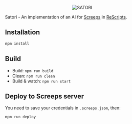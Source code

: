 <p align="center">
  <img alt="SATORI" src="https://i.loli.net/2020/03/06/BsVuGLNURgjSZYv.png" />
</p>

Satori - An implementation of an AI for [Screeps](https://screeps.com) in [ReScripts](https://rescript-lang.org/).


## Installation

```sh
npm install
```

## Build

- Build: `npm run build`
- Clean: `npm run clean`
- Build & watch: `npm run start`

## Deploy to Screeps server

You need to save your credentials in `.screeps.json`, then:
```sh
npm run deploy
```